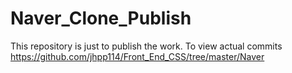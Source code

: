 # Naver_Clone_Publish

This repository is just to publish the work.
To view actual commits 
https://github.com/jhpp114/Front_End_CSS/tree/master/Naver
